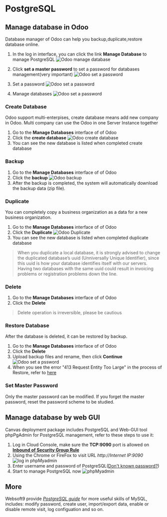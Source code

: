 # PostgreSQL

## Manage database in Odoo

Database manager of Odoo can help you backup,duplicate,restore database online.

1. In the log in interface, you can click the link **Manage Database** to manage PostgreSQL
![Odoo manage database](https://libs.websoft9.com/Websoft9/DocsPicture/en/odoo/odoo-loginpage-websoft9.png)

2. Click **set a master password** to set a password for databases management(very important)
![Odoo set a password](https://libs.websoft9.com/Websoft9/DocsPicture/en/odoo/odoo-setmasterpw-websoft9.png)

3. Set a password
![Odoo set a password](https://libs.websoft9.com/Websoft9/DocsPicture/en/odoo/odoo-setapw-websoft9.png)

3. Manage databases
![Odoo set a password](https://libs.websoft9.com/Websoft9/DocsPicture/en/odoo/odoo-manages-websoft9.png)

### Create Database

Odoo support multi-enterpises, create database means add new company in Odoo. Multi company can use the Odoo in one Server Instance together

1. Go to the **Manage Databases** interface of of Odoo
2. Click the **create database**
   ![Odoo create database](https://libs.websoft9.com/Websoft9/DocsPicture/en/odoo/odoo-multidb-websoft9.png)
3. You can see the new database is listed when completed create database

### Backup

1. Go to the **Manage Databases** interface of of Odoo
2. Click the **backup**
   ![Odoo backup](https://libs.websoft9.com/Websoft9/DocsPicture/en/odoo/odoo-managesbk-websoft9.png)
3. After the backup is completed, the system will automatically download the backup data (zip file).

### Duplicate

You can completely copy a business organization as a data for a new business organization.

1. Go to the **Manage Databases** interface of of Odoo
2. Click the **Duplicate**
![Odoo Duplicate](https://libs.websoft9.com/Websoft9/DocsPicture/en/odoo/odoo-managesdp-websoft9.png)
3. You can see the new database is listed when completed duplicate database

> When you duplicate a local database, it is strongly advised to change the duplicated database’s uuid (Unniversally Unique Identifier), since this uuid is how your database identifies itself with our servers. Having two databases with the same uuid could result in invoicing problems or registration problems down the line.

### Delete

1. Go to the **Manage Databases** interface of of Odoo
2. Click the **Delete**

> Delete operation is irreversible, please be cautious

### Restore Database

After the database is deleted, it can be restored by backup.

1. Go to the **Manage Databases** interface of of Odoo
2. Click the **Delete**
3. Upload backup files and rename, then click **Continue**
![Odoo set a pssword](https://libs.websoft9.com/Websoft9/DocsPicture/en/odoo/odoo-managesrs-websoft9.png)
4. When you see the error "413 Request Entity Too Large" in the process of Restore, refer to [here](/zh/else-troubleshooting.md#odoo-related)

### Set Master Password

Only the master password can be modified. If you forget the master password, reset the password scheme to be studied.

## Manage database by web GUI

Canvas deployment package includes PostgreSQL and Web-GUI tool phpPgAdmin for PostgreSQL management, refer to these steps to use it:

1. Log in Cloud Console, make sure the **TCP:9090** port is allowed on **[Inbound of Security Group Rule](https://support.websoft9.com/docs/faq/tech-instance.html)**
2. Using the Chrome or FireFox to visit URL *http://Internet IP:9090*
  ![log in phpMyadmin](https://libs.websoft9.com/Websoft9/DocsPicture/en/postgresql/phppgadmin-login-websoft9.png)
3. Enter username and password of PostgreSQL([Don't known password?](/stack-accounts.md))
4. Start to manage PostgreSQL now
  ![phpMyadmin](https://libs.websoft9.com/Websoft9/DocsPicture/en/postgresql/phppgadmin-console-websoft9.png)

## More

Websoft9 provide *[PostgreSQL guide](https://support.websoft9.com/docs/postgresql)* for more useful skills of MySQL, includes: modify password, create user, import/export data, enable or disable remote visit, log configuation and so on.
